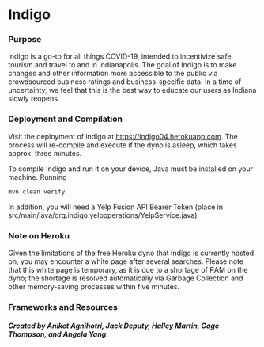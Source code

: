 # Indigo

### Purpose
Indigo is a go-to for all things COVID-19, intended to incentivize safe tourism and travel to and in Indianapolis. The goal of Indigo is to make changes and other information more accessible to the public via crowdsourced business ratings and business-specific data. In a time of uncertainty, we feel that this is the best way to educate our users as Indiana slowly reopens.

### Deployment and Compilation
Visit the deployment of indigo at https://indigo04.herokuapp.com. The process will re-compile and execute if the dyno is asleep, which takes approx. three minutes.

To compile Indigo and run it on your device, Java must be installed on your machine. Running 
```java
mvn clean verify
```
In addition, you will need a Yelp Fusion API Bearer Token (place in src/main/java/org.indigo.yelpoperations/YelpService.java).


### Note on Heroku
Given the limitations of the free Heroku dyno that Indigo is currently hosted on, you may encounter a white page after several searches. Please note that this white page is temporary, as it is due to a shortage of RAM on the dyno; the shortage is resolved automatically via Garbage Collection and other memory-saving processes within five minutes.

### Frameworks and Resources

##### Created by Aniket Agnihotri, Jack Deputy, Halley Martin, Cage Thompson, and Angela Yang.
